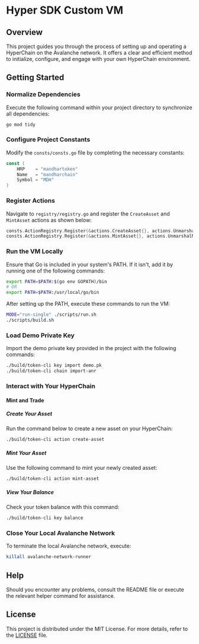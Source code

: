 # Hyper SDK Custom VM

## Overview

This project guides you through the process of setting up and operating a HyperChain on the Avalanche network. It offers a clear and efficient method to initialize, configure, and engage with your own HyperChain environment.

## Getting Started

### Normalize Dependencies

Execute the following command within your project directory to synchronize all dependencies:

```bash
go mod tidy
```

### Configure Project Constants

Modify the `consts/consts.go` file by completing the necessary constants:

```go
const (
    HRP    = "mandhartoken"
    Name   = "mandharchain"
    Symbol = "MDH"
)
```

### Register Actions

Navigate to `registry/registry.go` and register the `CreateAsset` and `MintAsset` actions as shown below:

```go
consts.ActionRegistry.Register(&actions.CreateAsset{}, actions.UnmarshalCreateAsset, false)
consts.ActionRegistry.Register(&actions.MintAsset{}, actions.UnmarshalMintAsset, false)
```

### Run the VM Locally

Ensure that Go is included in your system's PATH. If it isn't, add it by running one of the following commands:

```bash
export PATH=$PATH:$(go env GOPATH)/bin
# OR
export PATH=$PATH:/usr/local/go/bin
```

After setting up the PATH, execute these commands to run the VM:

```bash
MODE="run-single" ./scripts/run.sh
./scripts/build.sh
```

### Load Demo Private Key

Import the demo private key provided in the project with the following commands:

```bash
./build/token-cli key import demo.pk
./build/token-cli chain import-anr
```

### Interact with Your HyperChain

#### Mint and Trade

##### Create Your Asset

Run the command below to create a new asset on your HyperChain:

```bash
./build/token-cli action create-asset
```

##### Mint Your Asset

Use the following command to mint your newly created asset:

```bash
./build/token-cli action mint-asset
```

##### View Your Balance

Check your token balance with this command:

```bash
./build/token-cli key balance
```

### Close Your Local Avalanche Network

To terminate the local Avalanche network, execute:

```bash
killall avalanche-network-runner
```

## Help

Should you encounter any problems, consult the README file or execute the relevant helper command for assistance.

## License

This project is distributed under the MIT License. For more details, refer to the [LICENSE](LICENSE) file.
